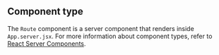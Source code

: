 ## Component type

The `Route` component is a server component that renders inside `App.server.jsx`. For more information about component types, refer to [React Server Components](/custom-storefronts/hydrogen/framework/react-server-components).
